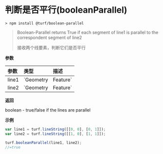 # 判断是否平行(booleanParallel)

```
> npm install @turf/boolean-parallel
```

> Boolean-Parallel returns True if each segment of line1 is parallel to the correspondent segment of line2
>
> 接收两个线要素，判断它们是否平行

**参数**

| 参数  | 类型                                | 描述                        |
| :---- | :---------------------------------- | :-------------------------- |
| line1 | `Geometry|Feature<LineString>` |线要素 |
| line2 | `Geometry|Feature<LineString>` |线要素 |

**返回**

boolean - true/false if the lines are parallel

**示例**

```js
var line1 = turf.lineString([[0, 0], [0, 1]]);
var line2 = turf.lineString([[1, 0], [1, 1]]);

turf.booleanParallel(line1, line2);
//=true
```